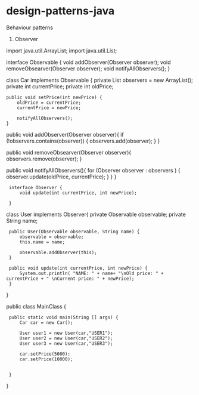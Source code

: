 # design-patterns-java

Behaviour patterns

1. Observer

import java.util.ArrayList;
import java.util.List;

interface Observable {
    void addObserver(Observer observer);
    void removeObsearver(Observer observer);
    void notifyAllObservers();
}


class Car implements Observable {
    private List<Observer> observers = new ArrayList();
    private int currentPrice;
    private int oldPrice;
    
    public void setPrice(int newPrice) {
        oldPrice = currentPrice;
        currentPrice = newPrice;
        
        notifyAllObservers();
    }
    
  public void addObserver(Observer observer){
        if (!observers.contains(observer)) {
            observers.add(observer);
        }
    }
    
   public  void removeObsearver(Observer observer){
        observers.remove(observer);
    }
    
   public  void notifyAllObservers(){
        for (Observer observer : observers ) {
            observer.update(oldPrice, currentPrice);
        }
    }
}


     interface Observer {
         void update(int currentPrice, int newPrice);
        
     }

 class User implements Observer{
    private  Observable observable;
    private String name;
     
     public User(Observable observable, String name) {
         observable = observable;
         this.name = name;
         
         observable.addObserver(this);
     }

     public void update(int currentPrice, int newPrice) {
         System.out.println( "NAME: " + name+ "\nOld price: " + currentPrice + " \nCurrent price: " + newPrice);
     }
 }
 
 
 public class MainClass {
     
     public static void main(String [] args) {
         Car car = new Car();
         
         User user1 = new User(car,"USER1");
         User user2 = new User(car,"USER2");
         User user3 = new User(car,"USER3");
         
         car.setPrice(5000);
         car.setPrice(10000);


     }
 }
